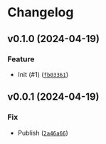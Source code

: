 # Changelog

## v0.1.0 (2024-04-19)

### Feature

- Init (#1) ([`fb03361`](https://github.com/bdraco/uart-devices/commit/fb03361ae81e6d4c5c47f15e79bb7a659c71c534))

## v0.0.1 (2024-04-19)

### Fix

- Publish ([`2a46a66`](https://github.com/bdraco/uart-devices/commit/2a46a6644a3b80d33a2236e9cb0360328a3e66b9))
